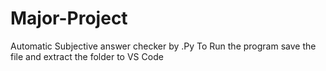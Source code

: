 # Major-Project
Automatic Subjective answer checker by .Py
To Run the program save the file and extract the folder to VS Code
